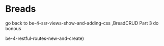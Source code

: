 # Breads

go  back to be-4-ssr-views-show-and-adding-css ,BreadCRUD Part 3 do bonous

be-4-restful-routes-new-and-create)